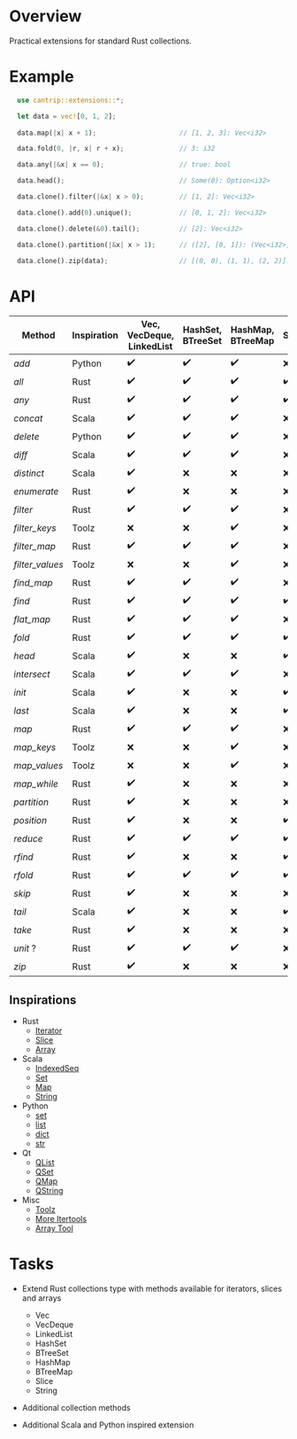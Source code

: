 # Overview

Practical extensions for standard Rust collections.

# Example

```rust
  use cantrip::extensions::*;

  let data = vec![0, 1, 2];
  
  data.map(|x| x + 1);                     // [1, 2, 3]: Vec<i32>

  data.fold(0, |r, x| r + x);              // 3: i32

  data.any(|&x| x == 0);                   // true: bool

  data.head();                             // Some(0): Option<i32>

  data.clone().filter(|&x| x > 0);         // [1, 2]: Vec<i32>

  data.clone().add(0).unique();            // [0, 1, 2]: Vec<i32>

  data.clone().delete(&0).tail();          // [2]: Vec<i32>

  data.clone().partition(|&x| x > 1);      // ([2], [0, 1]): (Vec<i32>, Vec<i32>)

  data.clone().zip(data);                  // [(0, 0), (1, 1), (2, 2)]: Vec<(i32, i32)>
```


# API

| Method          | Inspiration | Vec, VecDeque, LinkedList | HashSet, BTreeSet  | HashMap, BTreeMap  | Slice              |
|-----------------|-------------|---------------------------|--------------------|--------------------|--------------------|
| *add*           | Python      | :heavy_check_mark:        | :heavy_check_mark: | :heavy_check_mark: | :x:                |
| *all*           | Rust        | :heavy_check_mark:        | :heavy_check_mark: | :heavy_check_mark: | :heavy_check_mark: |
| *any*           | Rust        | :heavy_check_mark:        | :heavy_check_mark: | :heavy_check_mark: | :heavy_check_mark: |
| *concat*        | Scala       | :heavy_check_mark:        | :heavy_check_mark: | :heavy_check_mark: | :x:                |
| *delete*        | Python      | :heavy_check_mark:        | :heavy_check_mark: | :heavy_check_mark: | :x:                |
| *diff*          | Scala       | :heavy_check_mark:        | :heavy_check_mark: | :heavy_check_mark: | :x:                |
| *distinct*      | Scala       | :heavy_check_mark:        | :x:                | :x:                | :x:                |
| *enumerate*     | Rust        | :heavy_check_mark:        | :x:                | :x:                | :x:                |
| *filter*        | Rust        | :heavy_check_mark:        | :heavy_check_mark: | :heavy_check_mark: | :x:                |
| *filter_keys*   | Toolz       | :x:                       | :x:                | :heavy_check_mark: | :x:                |
| *filter_map*    | Rust        | :heavy_check_mark:        | :heavy_check_mark: | :heavy_check_mark: | :x:                |
| *filter_values* | Toolz       | :x:                       | :x:                | :heavy_check_mark: | :x:                |
| *find_map*      | Rust        | :heavy_check_mark:        | :heavy_check_mark: | :heavy_check_mark: | :x:                |
| *find*          | Rust        | :heavy_check_mark:        | :heavy_check_mark: | :heavy_check_mark: | :heavy_check_mark: |
| *flat_map*      | Rust        | :heavy_check_mark:        | :heavy_check_mark: | :heavy_check_mark: | :x:                |
| *fold*          | Rust        | :heavy_check_mark:        | :heavy_check_mark: | :heavy_check_mark: | :heavy_check_mark: |
| *head*          | Scala       | :heavy_check_mark:        | :x:                | :x:                | :heavy_check_mark: |
| *intersect*     | Scala       | :heavy_check_mark:        | :heavy_check_mark: | :heavy_check_mark: | :x:                |
| *init*          | Scala       | :heavy_check_mark:        | :x:                | :x:                | :heavy_check_mark: |
| *last*          | Scala       | :heavy_check_mark:        | :x:                | :x:                | :heavy_check_mark: |
| *map*           | Rust        | :heavy_check_mark:        | :heavy_check_mark: | :heavy_check_mark: | :x:                |
| *map_keys*      | Toolz       | :x:                       | :x:                | :heavy_check_mark: | :x:                |
| *map_values*    | Toolz       | :x:                       | :x:                | :heavy_check_mark: | :x:                |
| *map_while*     | Rust        | :heavy_check_mark:        | :x:                | :x:                | :x:                |
| *partition*     | Rust        | :heavy_check_mark:        | :x:                | :x:                | :x:                |
| *position*      | Rust        | :heavy_check_mark:        | :x:                | :x:                | :heavy_check_mark: |
| *reduce*        | Rust        | :heavy_check_mark:        | :heavy_check_mark: | :heavy_check_mark: | :heavy_check_mark: |
| *rfind*         | Rust        | :heavy_check_mark:        | :x:                | :x:                | :heavy_check_mark: |
| *rfold*         | Rust        | :heavy_check_mark:        | :heavy_check_mark: | :heavy_check_mark: | :heavy_check_mark: |
| *skip*          | Rust        | :heavy_check_mark:        | :x:                | :x:                | :x:                |
| *tail*          | Scala       | :heavy_check_mark:        | :x:                | :x:                | :heavy_check_mark: |
| *take*          | Rust        | :heavy_check_mark:        | :x:                | :x:                | :x:                |
| *unit* ?        | Rust        | :heavy_check_mark:        | :heavy_check_mark: | :heavy_check_mark: | :x:                |
| *zip*           | Rust        | :heavy_check_mark:        | :x:                | :x:                | :x:                |


## Inspirations

- Rust
  - [Iterator](https://doc.rust-lang.org/std/iter/trait.Iterator.html)
  - [Slice](https://doc.rust-lang.org/std/primitive.slice.html)
  - [Array](https://doc.rust-lang.org/std/primitive.array.html)
- Scala
  - [IndexedSeq](https://www.scala-lang.org/api/3.3.1/scala/collection/immutable/IndexedSeq.html)
  - [Set](https://www.scala-lang.org/api/3.3.1/scala/collection/immutable/Set.html)
  - [Map](https://www.scala-lang.org/api/3.3.1/scala/collection/immutable/Map.html)
  - [String](https://www.scala-lang.org/api/3.3.1/scala/collection/StringOps.html)
- Python
  - [set](https://python-reference.readthedocs.io/en/latest/docs/sets/index.html)
  - [list](https://python-reference.readthedocs.io/en/latest/docs/list/index.html)
  - [dict](https://python-reference.readthedocs.io/en/latest/docs/dict/index.html)
  - [str](https://python-reference.readthedocs.io/en/latest/docs/str/index.html)
- Qt
  - [QList](https://doc.qt.io/qt-6/qlist.html)
  - [QSet](https://doc.qt.io/qt-6/qset.html)
  - [QMap](https://doc.qt.io/qt-6/qmap.html)
  - [QString](https://doc.qt.io/qt-6/qstring.htm)
- Misc
  - [Toolz](https://toolz.readthedocs.io/en/latest/api.html)
  - [More Itertools](https://more-itertools.readthedocs.io/en/stable/api.html)
  - [Array Tool](https://github.com/danielpclark/array_tool/tree/master)

# Tasks

- Extend Rust collections type with methods available for iterators, slices and arrays
  - Vec
  - VecDeque
  - LinkedList
  - HashSet
  - BTreeSet
  - HashMap
  - BTreeMap
  - Slice
  - String


- Additional collection methods


- Additional Scala and Python inspired extension
